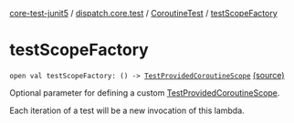 [core-test-junit5](../../index.md) / [dispatch.core.test](../index.md) / [CoroutineTest](index.md) / [testScopeFactory](./test-scope-factory.md)

# testScopeFactory

`open val testScopeFactory: () -> `[`TestProvidedCoroutineScope`](https://rbusarow.github.io/Dispatch/core-test/dispatch.core.test/-test-provided-coroutine-scope/index.md) [(source)](https://github.com/RBusarow/Dispatch/tree/master/core-test-junit5/src/main/java/dispatch/core/test/CoroutineTest.kt#L55)

Optional parameter for defining a custom [TestProvidedCoroutineScope](https://rbusarow.github.io/Dispatch/core-test/dispatch.core.test/-test-provided-coroutine-scope/index.md).

Each iteration of a test will be a new invocation of this lambda.

